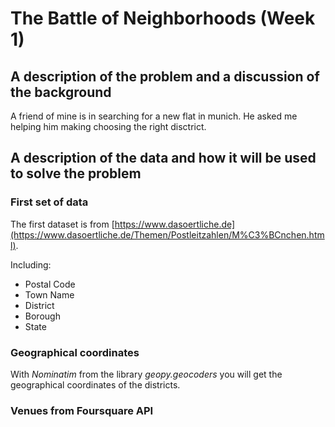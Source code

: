 # The Battle of Neighborhoods (Week 1)

## A description of the problem and a discussion of the background

A friend of mine is in searching for a new flat in munich. He asked me helping him making choosing the right disctrict.

## A description of the data and how it will be used to solve the problem 

### First set of data 

The first dataset is from [https://www.dasoertliche.de](https://www.dasoertliche.de/Themen/Postleitzahlen/M%C3%BCnchen.html).

Including:

- Postal Code
- Town Name
- District
- Borough
- State

### Geographical coordinates

With *Nominatim* from the library *geopy.geocoders* you will get the geographical coordinates of the districts.

### Venues from Foursquare API

